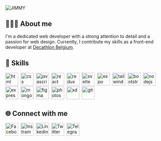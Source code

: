 ![JIMMY](https://cutt.ly/fwtasQTB)

## 👨🏽‍💻 About me
I'm a dedicated web developer with a strong attention to detail and a passion for web design. Currently, I contribute my skills
as a front-end developer at [Decathlon Belgium](https://www.decathlon.be/fr/).

## 🎯 Skills
<p align="left">
    <a href="https://www.w3schools.com/html/" target="_blank"><img src="https://github-production-user-asset-6210df.s3.amazonaws.com/102294421/247117533-05e09eb0-1f03-4d05-bb9d-44acd4c995a9.png" alt="html" height="40" /></a>&nbsp;
    <a href="https://www.w3schools.com/css/" target="_blank"><img src="https://github-production-user-asset-6210df.s3.amazonaws.com/102294421/247117536-6770edd2-8c8e-4f1d-ad30-6c2b4ac66dc8.png" alt="css" height="40" /></a>&nbsp;
    <a href="https://www.w3schools.com/js/" target="_blank"><img src="https://github-production-user-asset-6210df.s3.amazonaws.com/102294421/247117539-fd53a559-2aa8-4d3e-bef9-622e6f792ef4.png" alt="javascript" height="40" /></a>&nbsp;
    <a href="https://react.dev/" target="_blank"><img src="https://github-production-user-asset-6210df.s3.amazonaws.com/102294421/247117543-fb88340b-2416-4d2e-8512-e5aabec12758.png" alt="react" height="40" /></a>&nbsp;
    <a href="https://redux.js.org/" target="_blank"><img src="https://github-production-user-asset-6210df.s3.amazonaws.com/102294421/247117546-147a5407-d4a4-4c58-be03-d3b98a31e581.png" alt="redux" height="40" /></a>&nbsp;
    <a href="https://svelte.dev/" target="_blank"><img src="https://github-production-user-asset-6210df.s3.amazonaws.com/102294421/247117550-6a6c7295-7523-4ad9-a428-1bd0346a57e5.png" alt="svelte" height="40" /></a>&nbsp;
    <a href="https://docs.expo.dev/" target="_blank"><img src="https://github-production-user-asset-6210df.s3.amazonaws.com/102294421/247117551-9fa5fcac-23ac-4881-a366-3dda3fc1b2d1.png" alt="expo" height="40" /></a>&nbsp;
    <a href="https://tailwindcss.com/" target="_blank"><img src="https://github-production-user-asset-6210df.s3.amazonaws.com/102294421/247117554-b478e008-062f-4ce9-84e6-ccd5672ecec6.png" alt="tailwind" height="40" /></a>&nbsp;
    <a href="https://getbootstrap.com/" target="_blank"><img src="https://github-production-user-asset-6210df.s3.amazonaws.com/102294421/247117556-160260e8-e7f5-4728-b4cd-4272719f75e6.png" alt="bootstrap" height="40" /></a>&nbsp;
    <a href="https://nodejs.org/en" target="_blank"><img src="https://github-production-user-asset-6210df.s3.amazonaws.com/102294421/247117557-c9d3dd19-8af6-49c0-9806-e417fe43323c.png" alt="nodejs" height="40" /></a>&nbsp;
    <a href="https://expressjs.com/" target="_blank"><img src="https://github-production-user-asset-6210df.s3.amazonaws.com/102294421/247117558-1ac73b71-67f5-4d3c-b13e-ffcda3e4ea2e.png" alt="express" height="40" /></a>&nbsp;
    <a href="https://www.mongodb.com/" target="_blank"><img src="https://github-production-user-asset-6210df.s3.amazonaws.com/102294421/247117560-b98fb364-8b22-4f52-b476-afc3a8472fd1.png" alt="mongodb" height="40" /></a>&nbsp;
    <a href="https://www.figma.com/" target="_blank"><img src="https://github-production-user-asset-6210df.s3.amazonaws.com/102294421/247117562-fef24e49-8d9b-46be-94e8-ea3d790f8cdf.png" alt="figma" height="40" /></a>&nbsp;
    <a href="https://www.adobe.com/be_fr/products/photoshop/landpb.html" target="_blank"><img src="https://github-production-user-asset-6210df.s3.amazonaws.com/102294421/247117565-ffbd8176-22e4-4514-9197-a774dfc54a93.png" alt="photoshop" height="40" /></a>&nbsp;
    <a href="https://helpx.adobe.com/be_fr/xd/get-started.html" target="_blank"><img src="https://github-production-user-asset-6210df.s3.amazonaws.com/102294421/247117567-79edf905-79d5-44bc-b1c8-f6658d61d619.png" alt="xd" height="40" /></a>&nbsp;
    <a href="https://git-scm.com/" target="_blank"><img src="https://github-production-user-asset-6210df.s3.amazonaws.com/102294421/247117571-88fc095d-9f14-4499-b359-094d3a4b780f.png" alt="git" height="40" /></a>&nbsp;
</p>

## 🌐 Connect with me

<p align="left">
    <a href="https://www.facebook.com/jimmycabuy/" target="_blank"><img src="https://github-production-user-asset-6210df.s3.amazonaws.com/102294421/247119215-35236422-c39b-496d-83cd-7ee3c5a28a5d.png" alt="Facebook" height="40" /></a>&nbsp;
    <a href="https://www.instagram.com/jimmycabuy/" target="_blank"><img src="https://github-production-user-asset-6210df.s3.amazonaws.com/102294421/247119221-6f01b9e8-3edc-45b6-adae-eee199d0d992.png" alt="Instram" height="40" /></a>&nbsp;
    <a href="https://www.linkedin.com/in/jimmycabuy/" target="_blank"><img src="https://github-production-user-asset-6210df.s3.amazonaws.com/102294421/247120693-a2220961-bee1-4c2f-bd2d-252217713733.png" alt="Linkedin" height="40" /></a>&nbsp;
    <a href="https://www.twitter.com/jimmycabuy/" target="_blank"><img src="https://github-production-user-asset-6210df.s3.amazonaws.com/102294421/247119219-c88055ee-baec-4251-984a-a504de6c1d87.png" alt="Twitter" height="40" /></a>&nbsp;
    <a href="https://t.me/jimmycabuy/" target="_blank"><img src="https://github-production-user-asset-6210df.s3.amazonaws.com/102294421/247119227-94b24478-58c8-4e19-b86d-6867197e69b6.png" alt="Telegram" height="40" /></a>&nbsp;
</p>
